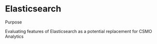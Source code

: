 # Elasticsearch

Purpose 

Evaluating features of Elasticsearch as a potential replacement for CSMO Analytics


